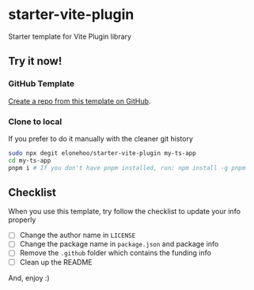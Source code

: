 # starter-vite-plugin

Starter template for Vite Plugin library

## Try it now!

### GitHub Template

[Create a repo from this template on GitHub](https://github.com/elonehoo/starter-vite-plugin/generate).

### Clone to local

If you prefer to do it manually with the cleaner git history

```bash
sudo npx degit elonehoo/starter-vite-plugin my-ts-app
cd my-ts-app
pnpm i # If you don't have pnpm installed, run: npm install -g pnpm
```

## Checklist

When you use this template, try follow the checklist to update your info properly

- [ ] Change the author name in `LICENSE`
- [ ] Change the package name in `package.json` and package info
- [ ] Remove the `.github` folder which contains the funding info
- [ ] Clean up the README

And, enjoy :)
